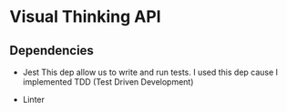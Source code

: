 # Visual Thinking API

## Dependencies

- Jest
This dep allow us to write and run tests. I used this dep cause I implemented TDD (Test Driven Development)

- Linter
